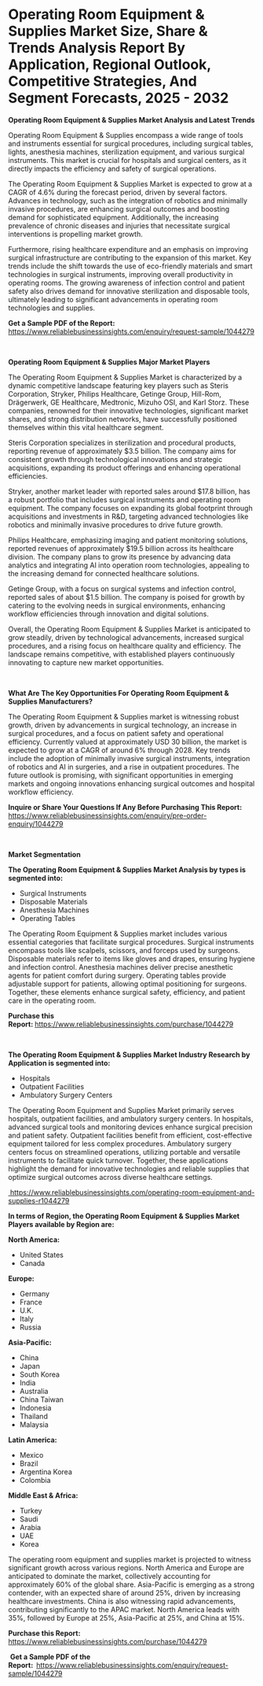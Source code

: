 <p><h1>Operating Room Equipment & Supplies Market Size, Share & Trends Analysis Report By Application, Regional Outlook, Competitive Strategies, And Segment Forecasts, 2025 - 2032</h1></p><p><strong>Operating Room Equipment & Supplies Market Analysis and Latest Trends</strong></p>
<p><p>Operating Room Equipment & Supplies encompass a wide range of tools and instruments essential for surgical procedures, including surgical tables, lights, anesthesia machines, sterilization equipment, and various surgical instruments. This market is crucial for hospitals and surgical centers, as it directly impacts the efficiency and safety of surgical operations.</p><p>The Operating Room Equipment & Supplies Market is expected to grow at a CAGR of 4.6% during the forecast period, driven by several factors. Advances in technology, such as the integration of robotics and minimally invasive procedures, are enhancing surgical outcomes and boosting demand for sophisticated equipment. Additionally, the increasing prevalence of chronic diseases and injuries that necessitate surgical interventions is propelling market growth. </p><p>Furthermore, rising healthcare expenditure and an emphasis on improving surgical infrastructure are contributing to the expansion of this market. Key trends include the shift towards the use of eco-friendly materials and smart technologies in surgical instruments, improving overall productivity in operating rooms. The growing awareness of infection control and patient safety also drives demand for innovative sterilization and disposable tools, ultimately leading to significant advancements in operating room technologies and supplies.</p></p>
<p><strong>Get a Sample PDF of the Report:&nbsp;</strong> <a href="https://www.reliablebusinessinsights.com/enquiry/request-sample/1044279?utm_campaign=2731&utm_medium=2&utm_source=Github&utm_content=ia&utm_term=13042025&utm_id=operating-room-equipment-supplies">https://www.reliablebusinessinsights.com/enquiry/request-sample/1044279</a></p>
<p>&nbsp;</p>
<p><strong>Operating Room Equipment & Supplies Major Market Players</strong></p>
<p><p>The Operating Room Equipment & Supplies Market is characterized by a dynamic competitive landscape featuring key players such as Steris Corporation, Stryker, Philips Healthcare, Getinge Group, Hill-Rom, Drägerwerk, GE Healthcare, Medtronic, Mizuho OSI, and Karl Storz. These companies, renowned for their innovative technologies, significant market shares, and strong distribution networks, have successfully positioned themselves within this vital healthcare segment.</p><p>Steris Corporation specializes in sterilization and procedural products, reporting revenue of approximately $3.5 billion. The company aims for consistent growth through technological innovations and strategic acquisitions, expanding its product offerings and enhancing operational efficiencies.</p><p>Stryker, another market leader with reported sales around $17.8 billion, has a robust portfolio that includes surgical instruments and operating room equipment. The company focuses on expanding its global footprint through acquisitions and investments in R&D, targeting advanced technologies like robotics and minimally invasive procedures to drive future growth.</p><p>Philips Healthcare, emphasizing imaging and patient monitoring solutions, reported revenues of approximately $19.5 billion across its healthcare division. The company plans to grow its presence by advancing data analytics and integrating AI into operation room technologies, appealing to the increasing demand for connected healthcare solutions.</p><p>Getinge Group, with a focus on surgical systems and infection control, reported sales of about $1.5 billion. The company is poised for growth by catering to the evolving needs in surgical environments, enhancing workflow efficiencies through innovation and digital solutions.</p><p>Overall, the Operating Room Equipment & Supplies Market is anticipated to grow steadily, driven by technological advancements, increased surgical procedures, and a rising focus on healthcare quality and efficiency. The landscape remains competitive, with established players continuously innovating to capture new market opportunities.</p></p>
<p>&nbsp;</p>
<p><strong>What Are The Key Opportunities For Operating Room Equipment & Supplies Manufacturers?</strong></p>
<p><p>The Operating Room Equipment & Supplies market is witnessing robust growth, driven by advancements in surgical technology, an increase in surgical procedures, and a focus on patient safety and operational efficiency. Currently valued at approximately USD 30 billion, the market is expected to grow at a CAGR of around 6% through 2028. Key trends include the adoption of minimally invasive surgical instruments, integration of robotics and AI in surgeries, and a rise in outpatient procedures. The future outlook is promising, with significant opportunities in emerging markets and ongoing innovations enhancing surgical outcomes and hospital workflow efficiency.</p></p>
<p><strong>Inquire or Share Your Questions If Any Before Purchasing This Report:</strong> <a href="https://www.reliablebusinessinsights.com/enquiry/pre-order-enquiry/1044279?utm_campaign=2731&utm_medium=2&utm_source=Github&utm_content=ia&utm_term=13042025&utm_id=operating-room-equipment-supplies">https://www.reliablebusinessinsights.com/enquiry/pre-order-enquiry/1044279</a></p>
<p>&nbsp;</p>
<p><strong>Market Segmentation</strong></p>
<p><strong>The Operating Room Equipment & Supplies Market Analysis by types is segmented into:</strong></p>
<p><ul><li>Surgical Instruments</li><li>Disposable Materials</li><li>Anesthesia Machines</li><li>Operating Tables</li></ul></p>
<p><p>The Operating Room Equipment & Supplies market includes various essential categories that facilitate surgical procedures. Surgical instruments encompass tools like scalpels, scissors, and forceps used by surgeons. Disposable materials refer to items like gloves and drapes, ensuring hygiene and infection control. Anesthesia machines deliver precise anesthetic agents for patient comfort during surgery. Operating tables provide adjustable support for patients, allowing optimal positioning for surgeons. Together, these elements enhance surgical safety, efficiency, and patient care in the operating room.</p></p>
<p><strong>Purchase this Report:&nbsp;</strong><a href="https://www.reliablebusinessinsights.com/purchase/1044279?utm_campaign=2731&utm_medium=2&utm_source=Github&utm_content=ia&utm_term=13042025&utm_id=operating-room-equipment-supplies">https://www.reliablebusinessinsights.com/purchase/1044279</a></p>
<p>&nbsp;</p>
<p><strong>The Operating Room Equipment & Supplies Market Industry Research by Application is segmented into:</strong></p>
<p><ul><li>Hospitals</li><li>Outpatient Facilities</li><li>Ambulatory Surgery Centers</li></ul></p>
<p><p>The Operating Room Equipment and Supplies Market primarily serves hospitals, outpatient facilities, and ambulatory surgery centers. In hospitals, advanced surgical tools and monitoring devices enhance surgical precision and patient safety. Outpatient facilities benefit from efficient, cost-effective equipment tailored for less complex procedures. Ambulatory surgery centers focus on streamlined operations, utilizing portable and versatile instruments to facilitate quick turnover. Together, these applications highlight the demand for innovative technologies and reliable supplies that optimize surgical outcomes across diverse healthcare settings.</p></p>
<p><a href="https://www.reliablebusinessinsights.com/operating-room-equipment-and-supplies-r1044279?utm_campaign=2731&utm_medium=2&utm_source=Github&utm_content=ia&utm_term=13042025&utm_id=operating-room-equipment-supplies">&nbsp;https://www.reliablebusinessinsights.com/operating-room-equipment-and-supplies-r1044279</a></p>
<p><strong>In terms of Region, the Operating Room Equipment & Supplies Market Players available by Region are:</strong></p>
<p>
    <p> <strong> North America: </strong>
        <ul>
            <li>United States</li>
            <li>Canada</li>
        </ul>
        </p> 
    <p> <strong> Europe: </strong>
        <ul>
            <li>Germany</li>
            <li>France</li>
            <li>U.K.</li>
            <li>Italy</li>
            <li>Russia</li>
        </ul>
        </p> 
    <p> <strong> Asia-Pacific: </strong>
        <ul>
            <li>China</li>
            <li>Japan</li>
            <li>South Korea</li>
            <li>India</li>
            <li>Australia</li>
            <li>China Taiwan</li>
            <li>Indonesia</li>
            <li>Thailand</li>
            <li>Malaysia</li>
        </ul>
        </p> 
    <p> <strong> Latin America: </strong>
        <ul>
            <li>Mexico</li>
            <li>Brazil</li>
            <li>Argentina Korea</li>
            <li>Colombia</li>
        </ul>
        </p> 
    <p> <strong> Middle East & Africa: </strong>
        <ul>
            <li>Turkey</li>
            <li>Saudi</li>
            <li>Arabia</li>
            <li>UAE</li>
            <li>Korea</li>
        </ul>
    </p>
    </p>
<p><p>The operating room equipment and supplies market is projected to witness significant growth across various regions. North America and Europe are anticipated to dominate the market, collectively accounting for approximately 60% of the global share. Asia-Pacific is emerging as a strong contender, with an expected share of around 25%, driven by increasing healthcare investments. China is also witnessing rapid advancements, contributing significantly to the APAC market. North America leads with 35%, followed by Europe at 25%, Asia-Pacific at 25%, and China at 15%.</p></p>
<p><strong>Purchase this Report: </strong><a href="https://www.reliablebusinessinsights.com/purchase/1044279?utm_campaign=2731&utm_medium=2&utm_source=Github&utm_content=ia&utm_term=13042025&utm_id=operating-room-equipment-supplies">https://www.reliablebusinessinsights.com/purchase/1044279</a></p>
<p>&nbsp;<strong>Get a Sample PDF of the Report:&nbsp;&nbsp;</strong><a href="https://www.reliablebusinessinsights.com/enquiry/request-sample/1044279?utm_campaign=2731&utm_medium=2&utm_source=Github&utm_content=ia&utm_term=13042025&utm_id=operating-room-equipment-supplies">https://www.reliablebusinessinsights.com/enquiry/request-sample/1044279</a></p>
<p><strong></strong></p>
<p><p></p><p></p><p></p></p>